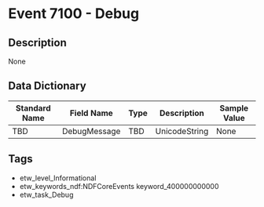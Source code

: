 # Event 7100 - Debug

## Description
None

## Data Dictionary
|Standard Name|Field Name|Type|Description|Sample Value|
|---|---|---|---|---|
|TBD|DebugMessage|TBD|UnicodeString|None|None|

## Tags
* etw_level_Informational
* etw_keywords_ndf:NDFCoreEvents keyword_400000000000
* etw_task_Debug